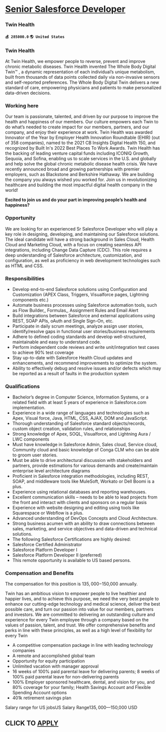 # [Senior Salesforce Developer](https://www.remotewlb.com/apply/senior-salesforce-developer-83715)  
### Twin Health  
#### `💰 285000.0` `🌎 United States`  

### Twin Health

At Twin Health, we empower people to reverse, prevent and improve chronic metabolic diseases. Twin Health invented The Whole Body Digital Twin™ , a dynamic representation of each individual’s unique metabolism, built from thousands of data points collected daily via non-invasive sensors and self-reported preferences. The Whole Body Digital Twin delivers a new standard of care, empowering physicians and patients to make personalized data-driven decisions.

### Working here

Our team is passionate, talented, and driven by our purpose to improve the health and happiness of our members. Our culture empowers each Twin to do what’s needed to create impact for our members, partners, and our company, and enjoy their experience at work. Twin Health was awarded Innovator of the Year by Employer Health Innovation Roundtable (EHIR) (out of 358 companies), named to the 2021 CB Insights Digital Health 150, and recognized by Built In's 2022 Best Places To Work Awards. Twin Health has the backing of leading venture capital funds including ICONIQ Growth, Sequoia, and Sofina, enabling us to scale services in the U.S. and globally and help solve the global chronic metabolic disease health crisis. We have recently announced broad and growing partnerships with premier employers, such as Blackstone and Berkshire Hathaway. We are building the company you always wished you worked for. Join us in revolutionizing healthcare and building the most impactful digital health company
in the world!

 **Excited to join us and do your part in improving people’s health and happiness?**

### Opportunity

We are looking for an experienced Sr Salesforce Developer who will play a key role in designing, developing, and maintaining our Salesforce solutions. The ideal candidate will have a strong background in Sales Cloud, Health Cloud and Marketing Cloud, with a focus on creating seamless API integrations, including Change Data Capture (CDC). This role requires a deep understanding of Salesforce architecture, customization, and configuration, as well as proficiency in web development technologies such as HTML and CSS.

### Responsibilities

  * Develop end-to-end Salesforce solutions using Configuration and Customization (APEX Class, Triggers, Visualforce pages, Lightning components etc.)
  * Automate business processes using Salesforce automation tools, such as Flow Builder,, Formulas,, Assignment Rules and Email Alert
  * Build integrations between Salesforce and external applications using REST, SOAP APIs, oAuth and Single Sign-On, etc.
  * Participate in daily scrum meetings, analyze assign user stories, identify/resolve gaps in functional user stories/business requirements
  * Adhere to defined coding standards and develop well-structured, maintainable and easy to understand code.
  * Perform independent code reviews and write unit/integration test cases to achieve 90% test coverage
  * Stay up-to-date with Salesforce Health Cloud updates and enhancements, and recommend improvements to optimize the system.
  * Ability to effectively debug and resolve issues and/or defects which may be reported as a result of faults in the production system

### Qualifications

  * Bachelor’s degree in Computer Science, Information Systems, or a related field with at least 5 years of experience in Salesforce.com implementation.
  * Experience in a wide range of languages and technologies such as Apex, Visual force, Java, HTML, CSS, AJAX, DOM and JavaScript.
  * Thorough understanding of Salesforce standard objects/records, custom object creation, validation rules, and relationships
  * Strong knowledge of Apex, SOQL, Visualforce, and Lightning Aura / LWC components
  * Must have knowledge in Salesforce Admin, Sales cloud, Service cloud, Community cloud and basic knowledge of Conga CLM who can be able to groom user stories.
  * Must be able to drive architectural discussion with stakeholders and partners, provide estimations for various demands and create/maintain enterprise level architecture diagrams
  * Proficient in Salesforce integration methodologies, including REST, SOAP, and middleware tools like MuleSoft, Workato or Dell Boomi is a plus.
  * Experience using relational databases and reporting warehouses.
  * Excellent communication skills – needs to be able to lead projects from the front and interact with clients and sponsors on a regular basis
  * Experience with website designing and editing using tools like Squarespace or Webflow is a plus.
  * Advanced understanding of DevOps Concepts and Cloud Architecture.
  * Strong business acumen with an ability to draw connections between sales, marketing, and service objectives and data-driven and technical solutions.
  * The following Salesforce Certifications are highly desired:
  * Salesforce Certified Administrator
  * Salesforce Platform Developer I
  * Salesforce Platform Developer II (preferred)
  * This remote opportunity is available to US based persons.

### Compensation and Benefits

The compensation for this position is $135,000-$150,000 annually.

Twin has an ambitious vision to empower people to live healthier and happier lives, and to achieve this purpose, we need the very best people to enhance our cutting-edge technology and medical science, deliver the best possible care, and turn our passion into value for our members, partners and investors. We are committed to delivering an outstanding culture and experience for every Twin employee through a company based on the values of passion, talent, and trust. We offer comprehensive benefits and perks in line with these principles, as well as a high level of flexibility for every Twin

  * A competitive compensation package in line with leading technology companies
  * A remote and accomplished global team
  * Opportunity for equity participation 
  * Unlimited vacation with manager approval
  * 16 weeks of 100% paid parental leave for delivering parents; 8 weeks of 100% paid parental leave for non-delivering parents
  * 100% Employer sponsored healthcare, dental, and vision for you, and 80% coverage for your family; Health Savings Account and Flexible Spending Account options
  * 401k retirement savings plan

Salary range for US jobsUS Salary Range$135,000—$150,000 USD  
## CLICK TO [APPLY](https://www.remotewlb.com/apply/senior-salesforce-developer-83715)

